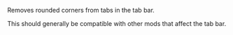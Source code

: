 
Removes rounded corners from tabs in the tab bar.

This should generally be compatible with other mods that affect the tab bar.
